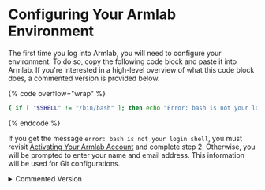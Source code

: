 # Configuring Your Armlab Environment

The first time you log into Armlab, you will need to configure your environment. To do so, copy the following code block and paste it into Armlab. If you're interested in a high-level overview of what this code block does, a commented version is provided below. &#x20;

{% code overflow="wrap" %}
```bash
{ if [ "$SHELL" != "/bin/bash" ]; then echo "Error: bash is not your login shell"; else \cp /u/cos217/.bash_profile ~/; \cp /u/cos217/.bashrc ~/; \cp /u/cos217/.emacs ~/; \cp /u/cos217/.splintrc ~/; read -p "Enter your name: " name; read -p "Enter your email address: " email; git config --global user.name "$name"; git config --global user.email "$email"; git config --global core.editor emacs; git config --global color.ui auto; exec bash; fi; }
```
{% endcode %}

If you get the message `error: bash is not your login shell`, you must revisit [Activating Your Armlab Account](activating-your-armlab-account.md) and complete step 2. Otherwise, you will be prompted to enter your name and email address. This information will be used for Git configurations.&#x20;

<details>

<summary>Commented Version</summary>

```bash
{
    # If the login shell is not bash, print an error message
    if [ "$SHELL" != "/bin/bash" ]; then
        echo "Error: bash is not your login shell"
    else
        # Copy the .bash_profile file from the /u/cos217/ directory 
        # to the user's home directory (~)
        \cp /u/cos217/.bash_profile ~/

        # Copy the .bashrc file from the /u/cos217/ directory to the 
        # user's home directory (~)
        \cp /u/cos217/.bashrc ~/

        # Copy the .emacs file from the /u/cos217/ directory to the 
        # user's home directory (~)
        \cp /u/cos217/.emacs ~/

        # Copy the .splintrc file from the /u/cos217/ directory to the 
        # user's home directory (~)
        \cp /u/cos217/.splintrc ~/

        # Prompt the user to enter their name, and store it in "name"
        read -p "Enter your name: " name

        # Prompt the user to enter their email address and store it in "email"
        read -p "Enter your email address: " email
        
        # Configure Git with the user's name
        git config --global user.name "$name"

        # Configure Git with the user's email address
        git config --global user.email "$email"

        # Configure Git to use Emacs as the user's default text editor
        git config --global core.editor emacs

        # Configures Git to enable colored output
        git config --global color.ui auto

        # Start a new instance of the Bash shell
        exec bash
    fi
}
```

</details>

